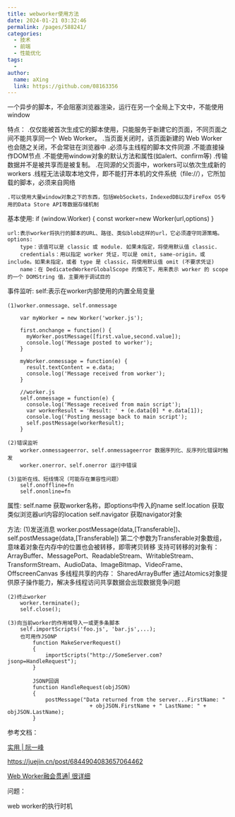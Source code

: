 ```yaml
---
title: webworker使用方法
date: 2024-01-21 03:32:46
permalink: /pages/588241/
categories:
  - 技术
  - 前端
  - 性能优化
tags:
  - 
author: 
  name: aXing
  link: https://github.com/08163356
---
```

一个异步的脚本，不会阻塞浏览器渲染，运行在另一个全局上下文中，不能使用window

特点：
	.仅仅能被首次生成它的脚本使用，只能服务于新建它的页面，不同页面之间不能共享同一个 Web Worker。
	.当页面关闭时，该页面新建的 Web Worker 也会随之关闭，不会常驻在浏览器中
	.必须与主线程的脚本文件同源
	.不能直接操作DOM节点
	.不能使用window对象的默认方法和属性(如alert、confirm等)
	.传输数据并不是被共享而是被复制。
	.在同源的父页面中，workers可以依次生成新的workers
	.线程无法读取本地文件，即不能打开本机的文件系统（file://），它所加载的脚本，必须来自网络

	.可以使用大量window对象之下的东西，包括WebSockets，IndexedDB以及FireFox OS专用的Data Store API等数据存储机制


基本使用:
	if (window.Worker) {
	  const worker=new Worker(url,options)
	}
			

	url:表示worker将执行的脚本的URL、路径、类似blob这样的url，它必须遵守同源策略。
	options:
		type：该值可以是 classic 或 module. 如果未指定，将使用默认值 classic.
		credentials：用以指定 worker 凭证，可以是 omit, same-origin，或 include。如果未指定，或者 type 是 classic，将使用默认值 omit (不要求凭证)
		name：在 DedicatedWorkerGlobalScope 的情况下，用来表示 worker 的 scope 的一个 DOMString 值，主要用于调试目的

事件监听:
	self:表示在worker内部使用的内置全局变量
	

	(1)worker.onmessage、self.onmessage
	
		var myWorker = new Worker('worker.js');
		
		first.onchange = function() {
		  myWorker.postMessage([first.value,second.value]);
		  console.log('Message posted to worker');
		}
		
		myWorker.onmessage = function(e) {
		  result.textContent = e.data;
		  console.log('Message received from worker');
		}
		
		//worker.js
		self.onmessage = function(e) {
		  console.log('Message received from main script');
		  var workerResult = 'Result: ' + (e.data[0] * e.data[1]);
		  console.log('Posting message back to main script');
		  self.postMessage(workerResult);
		}
		
	(2)错误监听
		worker.onmessageerror、self.onmessageerror 数据序列化、反序列化错误时触发
		worker.onerror、self.onerror	运行中错误
	
	(3)监听在线、短线情况（可能存在兼容性问题）
		self.onoffline=fn
		self.ononline=fn

属性:
	self.name 		获取worker名称，即options中传入的name
	self.location	获取类似浏览器url内容的location
	self.navigator	获取navigator对象
	

方法:
	(1)发送消息
		worker.postMessage(data,[Transferable])、self.postMessage(data,[Transferable])
			第二个参数为Transferable对象数组，意味着对象在内存中的位置也会被转移，即零拷贝转移
			支持可转移的对象有：
				ArrayBuffer、MessagePort、ReadableStream、WritableStream、TransformStream、AudioData、ImageBitmap、VideoFrame、OffscreenCanvas
			多线程共享的内存：
				SharedArrayBuffer
				通过Atomics对象提供原子操作能力，解决多线程访问共享数据会出现数据竞争问题
	

	(2)终止worker
		worker.terminate();
		self.close();
	
	(3)向当前worker的作用域导入一或更多条脚本
		self.importScripts('foo.js', 'bar.js',...);
		也可用作JSONP
			function MakeServerRequest() 
			{
			    importScripts("http://SomeServer.com?jsonp=HandleRequest");
			} 
			
			JSONP回调
			function HandleRequest(objJSON) 
			{
			    postMessage("Data returned from the server...FirstName: " 
			                  + objJSON.FirstName + " LastName: " + objJSON.LastName);
			} 

参考文档：

[实用 | 阮一峰](https://www.ruanyifeng.com/blog/2018/07/web-worker.html)

https://juejin.cn/post/6844904083657064462

[Web Worker融会贯通| 很详细](https://yrq110.me/post/front-end/introduction-to-web-worker/)

问题：

web worker的执行时机